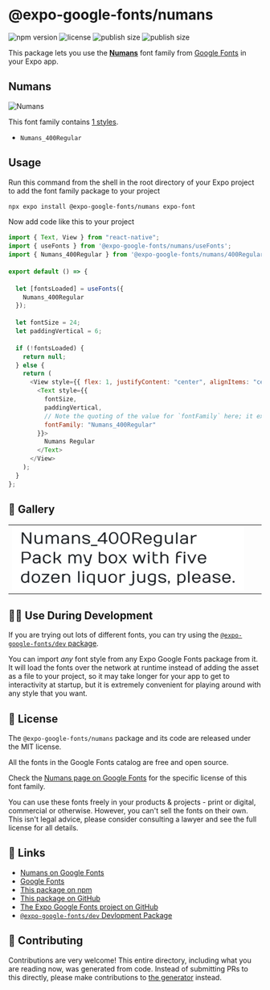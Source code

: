# @expo-google-fonts/numans

![npm version](https://flat.badgen.net/npm/v/@expo-google-fonts/numans)
![license](https://flat.badgen.net/github/license/expo/google-fonts)
![publish size](https://flat.badgen.net/packagephobia/install/@expo-google-fonts/numans)
![publish size](https://flat.badgen.net/packagephobia/publish/@expo-google-fonts/numans)

This package lets you use the [**Numans**](https://fonts.google.com/specimen/Numans) font family from [Google Fonts](https://fonts.google.com/) in your Expo app.

## Numans

![Numans](./font-family.png)

This font family contains [1 styles](#-gallery).

- `Numans_400Regular`

## Usage

Run this command from the shell in the root directory of your Expo project to add the font family package to your project

```sh
npx expo install @expo-google-fonts/numans expo-font
```

Now add code like this to your project

```js
import { Text, View } from "react-native";
import { useFonts } from '@expo-google-fonts/numans/useFonts';
import { Numans_400Regular } from '@expo-google-fonts/numans/400Regular';

export default () => {

  let [fontsLoaded] = useFonts({
    Numans_400Regular
  });

  let fontSize = 24;
  let paddingVertical = 6;

  if (!fontsLoaded) {
    return null;
  } else {
    return (
      <View style={{ flex: 1, justifyContent: "center", alignItems: "center" }}>
        <Text style={{
          fontSize,
          paddingVertical,
          // Note the quoting of the value for `fontFamily` here; it expects a string!
          fontFamily: "Numans_400Regular"
        }}>
          Numans Regular
        </Text>
      </View>
    );
  }
};
```

## 🔡 Gallery


||||
|-|-|-|
|![Numans_400Regular](./400Regular/Numans_400Regular.ttf.png)||||


## 👩‍💻 Use During Development

If you are trying out lots of different fonts, you can try using the [`@expo-google-fonts/dev` package](https://github.com/expo/google-fonts/tree/master/font-packages/dev#readme).

You can import _any_ font style from any Expo Google Fonts package from it. It will load the fonts over the network at runtime instead of adding the asset as a file to your project, so it may take longer for your app to get to interactivity at startup, but it is extremely convenient for playing around with any style that you want.


## 📖 License

The `@expo-google-fonts/numans` package and its code are released under the MIT license.

All the fonts in the Google Fonts catalog are free and open source.

Check the [Numans page on Google Fonts](https://fonts.google.com/specimen/Numans) for the specific license of this font family.

You can use these fonts freely in your products & projects - print or digital, commercial or otherwise. However, you can't sell the fonts on their own. This isn't legal advice, please consider consulting a lawyer and see the full license for all details.

## 🔗 Links

- [Numans on Google Fonts](https://fonts.google.com/specimen/Numans)
- [Google Fonts](https://fonts.google.com/)
- [This package on npm](https://www.npmjs.com/package/@expo-google-fonts/numans)
- [This package on GitHub](https://github.com/expo/google-fonts/tree/master/font-packages/numans)
- [The Expo Google Fonts project on GitHub](https://github.com/expo/google-fonts)
- [`@expo-google-fonts/dev` Devlopment Package](https://github.com/expo/google-fonts/tree/master/font-packages/dev)

## 🤝 Contributing

Contributions are very welcome! This entire directory, including what you are reading now, was generated from code. Instead of submitting PRs to this directly, please make contributions to [the generator](https://github.com/expo/google-fonts/tree/master/packages/generator) instead.
